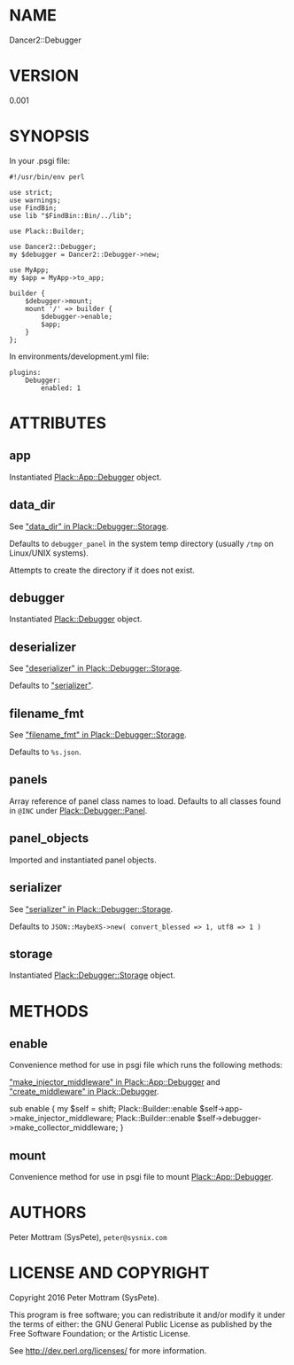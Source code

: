 # NAME

Dancer2::Debugger

# VERSION

0.001

# SYNOPSIS

In your .psgi file:

    #!/usr/bin/env perl

    use strict;
    use warnings;
    use FindBin;
    use lib "$FindBin::Bin/../lib";

    use Plack::Builder;

    use Dancer2::Debugger;
    my $debugger = Dancer2::Debugger->new;

    use MyApp;
    my $app = MyApp->to_app;

    builder {
        $debugger->mount;
        mount '/' => builder {
            $debugger->enable;
            $app;
        }
    };

In environments/development.yml file:

    plugins:
        Debugger:
            enabled: 1

# ATTRIBUTES

## app

Instantiated [Plack::App::Debugger](https://metacpan.org/pod/Plack::App::Debugger) object.

## data\_dir

See ["data\_dir" in Plack::Debugger::Storage](https://metacpan.org/pod/Plack::Debugger::Storage#data_dir).

Defaults to `debugger_panel` in the system temp directory (usually `/tmp`
on Linux/UNIX systems).

Attempts to create the directory if it does not exist.

## debugger

Instantiated [Plack::Debugger](https://metacpan.org/pod/Plack::Debugger) object.

## deserializer

See ["deserializer" in Plack::Debugger::Storage](https://metacpan.org/pod/Plack::Debugger::Storage#deserializer).

Defaults to ["serializer"](#serializer).

## filename\_fmt

See ["filename\_fmt" in Plack::Debugger::Storage](https://metacpan.org/pod/Plack::Debugger::Storage#filename_fmt).

Defaults to `%s.json`.

## panels

Array reference of panel class names to load. Defaults to all classes
found in `@INC` under [Plack::Debugger::Panel](https://metacpan.org/pod/Plack::Debugger::Panel).

## panel\_objects

Imported and instantiated panel objects.

## serializer

See ["serializer" in Plack::Debugger::Storage](https://metacpan.org/pod/Plack::Debugger::Storage#serializer).

Defaults to `JSON::MaybeXS->new( convert_blessed => 1, utf8 => 1 )`

## storage

Instantiated [Plack::Debugger::Storage](https://metacpan.org/pod/Plack::Debugger::Storage) object.

# METHODS

## enable

Convenience method for use in psgi file which runs the following methods:

["make\_injector\_middleware" in Plack::App::Debugger](https://metacpan.org/pod/Plack::App::Debugger#make_injector_middleware) and
["create\_middleware" in Plack::Debugger](https://metacpan.org/pod/Plack::Debugger#create_middleware).

sub enable {
    my $self = shift;
    Plack::Builder::enable $self->app->make\_injector\_middleware;
    Plack::Builder::enable $self->debugger->make\_collector\_middleware;
}

## mount

Convenience method for use in psgi file to mount [Plack::App::Debugger](https://metacpan.org/pod/Plack::App::Debugger).

# AUTHORS

Peter Mottram (SysPete), `peter@sysnix.com`

# LICENSE AND COPYRIGHT

Copyright 2016 Peter Mottram (SysPete).

This program is free software; you can redistribute it and/or modify it
under the terms of either: the GNU General Public License as published
by the Free Software Foundation; or the Artistic License.

See http://dev.perl.org/licenses/ for more information.
